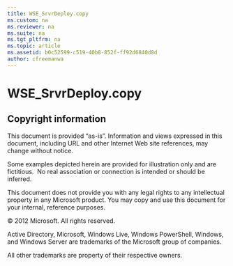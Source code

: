 ```yaml
---
title: WSE_SrvrDeploy.copy
ms.custom: na
ms.reviewer: na
ms.suite: na
ms.tgt_pltfrm: na
ms.topic: article
ms.assetid: b0c52599-c519-40b8-852f-ff92d6840d8d
author: cfreemanwa
---
```

# WSE_SrvrDeploy.copy
  
## Copyright information  
This document is provided “as\-is”. Information and views expressed in this document, including URL and other Internet Web site references, may change without notice.  
  
Some examples depicted herein are provided for illustration only and are fictitious.  No real association or connection is intended or should be inferred.  
  
This document does not provide you with any legal rights to any intellectual property in any Microsoft product. You may copy and use this document for your internal, reference purposes.  
  
© 2012 Microsoft. All rights reserved.  
  
Active Directory, Microsoft, Windows Live, Windows PowerShell, Windows, and Windows Server are trademarks of the Microsoft group of companies.  
  
All other trademarks are property of their respective owners.  
  
